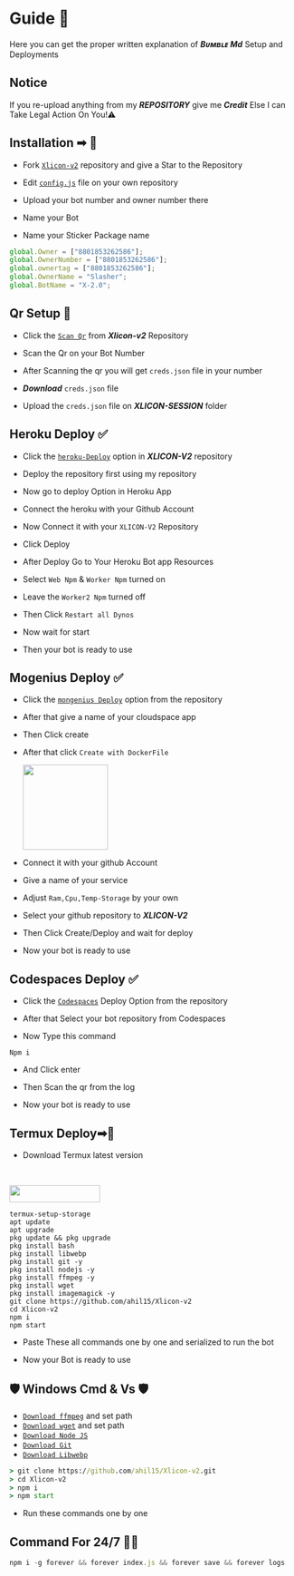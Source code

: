 
# Guide 📕

Here you can get the proper written explanation of ***Bᴜᴍʙʟᴇ Md*** Setup and Deployments

## Notice

If you re-upload  anything from my ***REPOSITORY*** give me ***Credit*** Else I can Take Legal Action On You!⚠


## Installation ➡ 📖

- Fork [`Xlicon-v2`](https://github.com/ahil15/Xlicon-v2/fork) repository and give a Star to the Repository

- Edit [`config.js`](https://github.com/ahil15/Xlicon-v2/blob/master/config.js) file on your own repository

- Upload your bot number and owner number there

- Name your Bot

- Name your Sticker Package name


```js
global.Owner = ["8801853262586"]; 
global.OwnerNumber = ["8801853262586"];
global.ownertag = ["8801853262586"];
global.OwnerName = "Slasher";
global.BotName = "X-2.0";
```


## Qr Setup 📲

- Click the [`Scan Qr`](https://replit.com/@ahil15/XLICON-Multi-qr?v=1) from ***Xlicon-v2*** Repository

- Scan the Qr on your Bot Number

- After Scanning the qr you will get `creds.json` file in your number

- ***Download*** `creds.json` file

- Upload the `creds.json` file on ***XLICON-SESSION*** folder


## Heroku Deploy ✅


- Click the [`heroku-Deploy`](https://heroku.com/deploy?template=https://github.com/ahil15/Xlicon-v2) option in ***XLICON-V2*** repository

- Deploy the repository first using my repository

- Now go to deploy Option in Heroku App

- Connect the heroku with your Github Account

- Now Connect it with your `XLICON-V2` Repository

- Click Deploy

- After Deploy Go to Your Heroku Bot app Resources

- Select `Web Npm`  &  `Worker Npm` turned on

- Leave the `Worker2 Npm` turned  off

- Then Click `Restart all Dynos`

- Now wait for start

- Then your bot is ready to use


## Mogenius Deploy ✅

- Click the [`mongenius Deploy`](https://studio.mogenius.com/) option from the repository

- After that give a name of your cloudspace app

- Then Click create

- After that click `Create with DockerFile`

    <img alt="" height="150" src="https://i.ibb.co/XbV4ZdB/Screenshot-20230921-173915.png">

- Connect it with your github Account

- Give a name of your service

- Adjust `Ram,Cpu,Temp-Storage` by your own

- Select your github repository to ***XLICON-V2***

- Then Click Create/Deploy and wait for deploy

- Now your bot is ready to use


## Codespaces Deploy ✅

- Click the [`Codespaces`](https://github.coim/codespaces/new) Deploy Option from the repository

- After that Select your bot repository from Codespaces

- Now Type this command
```
Npm i
```
- And Click  enter

- Then Scan the qr from the log 

- Now your bot is ready to use


## Termux Deploy➡🔋

- Download Termux latest version

<br>
<p align="left"><a href="https://m.apkpure.com/termux/com.termux/download"> <img src="https://img.shields.io/badge/Termux%20Latest-black?style=for-the-badge&logo=termux" width="160" height="30"/></a></p>



```
termux-setup-storage
apt update
apt upgrade
pkg update && pkg upgrade
pkg install bash
pkg install libwebp
pkg install git -y
pkg install nodejs -y
pkg install ffmpeg -y 
pkg install wget
pkg install imagemagick -y
git clone https://github.com/ahil15/Xlicon-v2
cd Xlicon-v2
npm i
npm start
```

- Paste These all commands one by one and serialized to run the bot

- Now your Bot is ready to use


##  🛡️ Windows Cmd & Vs 🛡️

* [`Download ffmpeg`](https://ffmpeg.org/download.html#build-windows) and set path
* [`Download wget`](https://eternallybored.org/misc/wget/releases/) and set path
* [`Download Node JS`](https://nodejs.org/en/download/)
* [`Download Git`](https://git-scm.com/downloads)
* [`Download Libwebp`](https://developers.google.com/speed/webp/download)

```cmd
> git clone https://github.com/ahil15/Xlicon-v2.git
> cd Xlicon-v2
> npm i
> npm start
```

- Run these commands one by one


## Command For 24/7 🔷🔋
```js
npm i -g forever && forever index.js && forever save && forever logs
```

